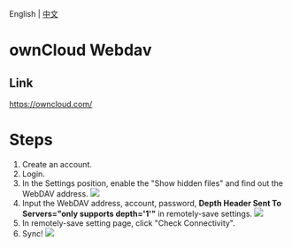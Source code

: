 English | [中文](/docs/remote_services/webdav_owncloud/README.zh-cn.md)

# ownCloud Webdav

## Link

<https://owncloud.com/>

# Steps

1. Create an account.
2. Login.
3. In the Settings position, enable the "Show hidden files" and find out the WebDAV address.
   ![](./owncloud_address.png)
4. Input the WebDAV address, account, password, **Depth Header Sent To Servers="only supports depth='1'"** in remotely-save settings.
   ![](./owncloud_rs_settings.png)
5. In remotely-save setting page, click "Check Connectivity".
6. Sync!
   ![](./owncloud_files.png)
